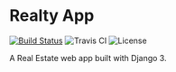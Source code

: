 # Realty App
[![Build Status](https://dev.azure.com/adityamahapatra/Realty%20App/_apis/build/status/adityamahapatra.realty-app?branchName=main)](https://dev.azure.com/adityamahapatra/Realty%20App/_build/latest?definitionId=1&branchName=main) ![Travis CI](https://travis-ci.com/adityamahapatra/realty-app.svg?branch=main) ![License](https://img.shields.io/badge/License-MIT-blue)

A Real Estate web app built with Django 3.
